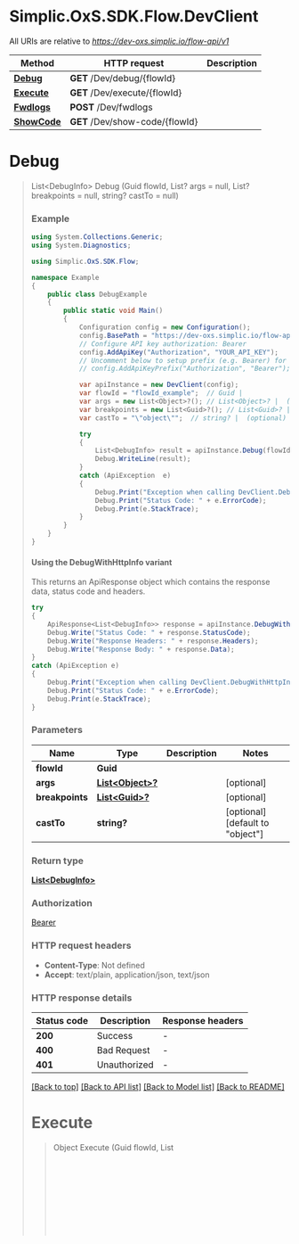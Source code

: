 # Simplic.OxS.SDK.Flow.DevClient

All URIs are relative to *https://dev-oxs.simplic.io/flow-api/v1*

| Method | HTTP request | Description |
|--------|--------------|-------------|
| [**Debug**](DevClient.md#devdebugflowidget) | **GET** /Dev/debug/{flowId} |  |
| [**Execute**](DevClient.md#devexecuteflowidget) | **GET** /Dev/execute/{flowId} |  |
| [**Fwdlogs**](DevClient.md#devfwdlogspost) | **POST** /Dev/fwdlogs |  |
| [**ShowCode**](DevClient.md#devshowcodeflowidget) | **GET** /Dev/show-code/{flowId} |  |

<a id="devdebugflowidget"></a>
# **Debug**
> List&lt;DebugInfo&gt; Debug (Guid flowId, List<Object>? args = null, List<Guid>? breakpoints = null, string? castTo = null)



### Example
```csharp
using System.Collections.Generic;
using System.Diagnostics;

using Simplic.OxS.SDK.Flow;

namespace Example
{
    public class DebugExample
    {
        public static void Main()
        {
            Configuration config = new Configuration();
            config.BasePath = "https://dev-oxs.simplic.io/flow-api/v1";
            // Configure API key authorization: Bearer
            config.AddApiKey("Authorization", "YOUR_API_KEY");
            // Uncomment below to setup prefix (e.g. Bearer) for API key, if needed
            // config.AddApiKeyPrefix("Authorization", "Bearer");

            var apiInstance = new DevClient(config);
            var flowId = "flowId_example";  // Guid | 
            var args = new List<Object>?(); // List<Object>? |  (optional) 
            var breakpoints = new List<Guid>?(); // List<Guid>? |  (optional) 
            var castTo = "\"object\"";  // string? |  (optional)  (default to "object")

            try
            {
                List<DebugInfo> result = apiInstance.Debug(flowId, args, breakpoints, castTo);
                Debug.WriteLine(result);
            }
            catch (ApiException  e)
            {
                Debug.Print("Exception when calling DevClient.Debug: " + e.Message);
                Debug.Print("Status Code: " + e.ErrorCode);
                Debug.Print(e.StackTrace);
            }
        }
    }
}
```

#### Using the DebugWithHttpInfo variant
This returns an ApiResponse object which contains the response data, status code and headers.

```csharp
try
{
    ApiResponse<List<DebugInfo>> response = apiInstance.DebugWithHttpInfo(flowId, args, breakpoints, castTo);
    Debug.Write("Status Code: " + response.StatusCode);
    Debug.Write("Response Headers: " + response.Headers);
    Debug.Write("Response Body: " + response.Data);
}
catch (ApiException e)
{
    Debug.Print("Exception when calling DevClient.DebugWithHttpInfo: " + e.Message);
    Debug.Print("Status Code: " + e.ErrorCode);
    Debug.Print(e.StackTrace);
}
```

### Parameters

| Name | Type | Description | Notes |
|------|------|-------------|-------|
| **flowId** | **Guid** |  |  |
| **args** | [**List&lt;Object&gt;?**](Object.md) |  | [optional]  |
| **breakpoints** | [**List&lt;Guid&gt;?**](Guid.md) |  | [optional]  |
| **castTo** | **string?** |  | [optional] [default to &quot;object&quot;] |

### Return type

[**List&lt;DebugInfo&gt;**](DebugInfo.md)

### Authorization

[Bearer](../README.md#Bearer)

### HTTP request headers

 - **Content-Type**: Not defined
 - **Accept**: text/plain, application/json, text/json


### HTTP response details
| Status code | Description | Response headers |
|-------------|-------------|------------------|
| **200** | Success |  -  |
| **400** | Bad Request |  -  |
| **401** | Unauthorized |  -  |

[[Back to top]](#) [[Back to API list]](../README.md#documentation-for-api-endpoints) [[Back to Model list]](../README.md#documentation-for-models) [[Back to README]](../README.md)

<a id="devexecuteflowidget"></a>
# **Execute**
> Object Execute (Guid flowId, List<Object>? args = null, string? castTo = null)



### Example
```csharp
using System.Collections.Generic;
using System.Diagnostics;

using Simplic.OxS.SDK.Flow;

namespace Example
{
    public class ExecuteExample
    {
        public static void Main()
        {
            Configuration config = new Configuration();
            config.BasePath = "https://dev-oxs.simplic.io/flow-api/v1";
            // Configure API key authorization: Bearer
            config.AddApiKey("Authorization", "YOUR_API_KEY");
            // Uncomment below to setup prefix (e.g. Bearer) for API key, if needed
            // config.AddApiKeyPrefix("Authorization", "Bearer");

            var apiInstance = new DevClient(config);
            var flowId = "flowId_example";  // Guid | 
            var args = new List<Object>?(); // List<Object>? |  (optional) 
            var castTo = "\"object\"";  // string? |  (optional)  (default to "object")

            try
            {
                Object result = apiInstance.Execute(flowId, args, castTo);
                Debug.WriteLine(result);
            }
            catch (ApiException  e)
            {
                Debug.Print("Exception when calling DevClient.Execute: " + e.Message);
                Debug.Print("Status Code: " + e.ErrorCode);
                Debug.Print(e.StackTrace);
            }
        }
    }
}
```

#### Using the ExecuteWithHttpInfo variant
This returns an ApiResponse object which contains the response data, status code and headers.

```csharp
try
{
    ApiResponse<Object> response = apiInstance.ExecuteWithHttpInfo(flowId, args, castTo);
    Debug.Write("Status Code: " + response.StatusCode);
    Debug.Write("Response Headers: " + response.Headers);
    Debug.Write("Response Body: " + response.Data);
}
catch (ApiException e)
{
    Debug.Print("Exception when calling DevClient.ExecuteWithHttpInfo: " + e.Message);
    Debug.Print("Status Code: " + e.ErrorCode);
    Debug.Print(e.StackTrace);
}
```

### Parameters

| Name | Type | Description | Notes |
|------|------|-------------|-------|
| **flowId** | **Guid** |  |  |
| **args** | [**List&lt;Object&gt;?**](Object.md) |  | [optional]  |
| **castTo** | **string?** |  | [optional] [default to &quot;object&quot;] |

### Return type

**Object**

### Authorization

[Bearer](../README.md#Bearer)

### HTTP request headers

 - **Content-Type**: Not defined
 - **Accept**: text/plain, application/json, text/json


### HTTP response details
| Status code | Description | Response headers |
|-------------|-------------|------------------|
| **200** | Success |  -  |
| **400** | Bad Request |  -  |
| **401** | Unauthorized |  -  |

[[Back to top]](#) [[Back to API list]](../README.md#documentation-for-api-endpoints) [[Back to Model list]](../README.md#documentation-for-models) [[Back to README]](../README.md)

<a id="devfwdlogspost"></a>
# **Fwdlogs**
> void Fwdlogs (string? host = null)



### Example
```csharp
using System.Collections.Generic;
using System.Diagnostics;

using Simplic.OxS.SDK.Flow;

namespace Example
{
    public class FwdlogsExample
    {
        public static void Main()
        {
            Configuration config = new Configuration();
            config.BasePath = "https://dev-oxs.simplic.io/flow-api/v1";
            // Configure API key authorization: Bearer
            config.AddApiKey("Authorization", "YOUR_API_KEY");
            // Uncomment below to setup prefix (e.g. Bearer) for API key, if needed
            // config.AddApiKeyPrefix("Authorization", "Bearer");

            var apiInstance = new DevClient(config);
            var host = "host_example";  // string? |  (optional) 

            try
            {
                apiInstance.Fwdlogs(host);
            }
            catch (ApiException  e)
            {
                Debug.Print("Exception when calling DevClient.Fwdlogs: " + e.Message);
                Debug.Print("Status Code: " + e.ErrorCode);
                Debug.Print(e.StackTrace);
            }
        }
    }
}
```

#### Using the FwdlogsWithHttpInfo variant
This returns an ApiResponse object which contains the response data, status code and headers.

```csharp
try
{
    apiInstance.FwdlogsWithHttpInfo(host);
}
catch (ApiException e)
{
    Debug.Print("Exception when calling DevClient.FwdlogsWithHttpInfo: " + e.Message);
    Debug.Print("Status Code: " + e.ErrorCode);
    Debug.Print(e.StackTrace);
}
```

### Parameters

| Name | Type | Description | Notes |
|------|------|-------------|-------|
| **host** | **string?** |  | [optional]  |

### Return type

void (empty response body)

### Authorization

[Bearer](../README.md#Bearer)

### HTTP request headers

 - **Content-Type**: Not defined
 - **Accept**: text/plain, application/json, text/json


### HTTP response details
| Status code | Description | Response headers |
|-------------|-------------|------------------|
| **200** | Success |  -  |
| **400** | Bad Request |  -  |
| **401** | Unauthorized |  -  |

[[Back to top]](#) [[Back to API list]](../README.md#documentation-for-api-endpoints) [[Back to Model list]](../README.md#documentation-for-models) [[Back to README]](../README.md)

<a id="devshowcodeflowidget"></a>
# **ShowCode**
> string ShowCode (Guid flowId)



### Example
```csharp
using System.Collections.Generic;
using System.Diagnostics;

using Simplic.OxS.SDK.Flow;

namespace Example
{
    public class ShowCodeExample
    {
        public static void Main()
        {
            Configuration config = new Configuration();
            config.BasePath = "https://dev-oxs.simplic.io/flow-api/v1";
            // Configure API key authorization: Bearer
            config.AddApiKey("Authorization", "YOUR_API_KEY");
            // Uncomment below to setup prefix (e.g. Bearer) for API key, if needed
            // config.AddApiKeyPrefix("Authorization", "Bearer");

            var apiInstance = new DevClient(config);
            var flowId = "flowId_example";  // Guid | 

            try
            {
                string result = apiInstance.ShowCode(flowId);
                Debug.WriteLine(result);
            }
            catch (ApiException  e)
            {
                Debug.Print("Exception when calling DevClient.ShowCode: " + e.Message);
                Debug.Print("Status Code: " + e.ErrorCode);
                Debug.Print(e.StackTrace);
            }
        }
    }
}
```

#### Using the ShowCodeWithHttpInfo variant
This returns an ApiResponse object which contains the response data, status code and headers.

```csharp
try
{
    ApiResponse<string> response = apiInstance.ShowCodeWithHttpInfo(flowId);
    Debug.Write("Status Code: " + response.StatusCode);
    Debug.Write("Response Headers: " + response.Headers);
    Debug.Write("Response Body: " + response.Data);
}
catch (ApiException e)
{
    Debug.Print("Exception when calling DevClient.ShowCodeWithHttpInfo: " + e.Message);
    Debug.Print("Status Code: " + e.ErrorCode);
    Debug.Print(e.StackTrace);
}
```

### Parameters

| Name | Type | Description | Notes |
|------|------|-------------|-------|
| **flowId** | **Guid** |  |  |

### Return type

**string**

### Authorization

[Bearer](../README.md#Bearer)

### HTTP request headers

 - **Content-Type**: Not defined
 - **Accept**: text/plain, application/json, text/json


### HTTP response details
| Status code | Description | Response headers |
|-------------|-------------|------------------|
| **200** | Success |  -  |
| **400** | Bad Request |  -  |
| **401** | Unauthorized |  -  |

[[Back to top]](#) [[Back to API list]](../README.md#documentation-for-api-endpoints) [[Back to Model list]](../README.md#documentation-for-models) [[Back to README]](../README.md)

